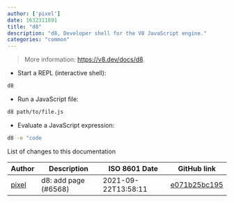```yaml
---
author: ['pixel']
date: 1632311891
title: "d8"
description: "d8, Developer shell for the V8 JavaScript engine."
categories: "common"
---
```

> More information: <https://v8.dev/docs/d8>.

- Start a REPL (interactive shell):

```bash
d8
```

- Run a JavaScript file:

```bash
d8 path/to/file.js
```

- Evaluate a JavaScript expression:

```bash
d8 -e "code
```
List of changes to this documentation


Author | Description | ISO 8601 Date | GitHub link
------|-----|-----|-----
[pixel](mailto:chrissx@chrissx.de) | d8: add page (#6568) | 2021-09-22T13:58:11 | [e071b25bc195](https://github.com/tldr-pages/tldr/commit/e071b25bc19599f6024381f3a65fff28d4f17e85)

